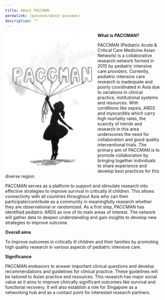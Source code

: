 ```yaml
---
title: About PACCMAN
permalink: /paccman/about-paccman/
description: ""
---
```

<img src="/images/PACCMAN%20Pediatric%20Acute/paccman-logo-205x300.png" style="width:300px" align="left">

**What is PACCMAN?**

PACCMAN (Pediatric Acute &amp; Critical Care Medicine Asian Network) is a collaborative research network formed in 2015 by pediatric intensive care providers. Currently, pediatric intensive care research is inadequate and poorly coordinated in Asia due to variations in clinical practice, institutional systems and resources. With conditions like sepsis, ARDS and myocarditis which carry high mortality rates, the scarcity of trends and research in this area underscores the need for collaboration and good quality interventional trials. The primary aim of PACCMAN is to promote collaboration by bringing together individuals to share experience and develop best practices for this diverse region.

PACCMAN serves as a platform to support and stimulate research into effective strategies to improve survival in critically ill children. This allows connectivity with all countries throughout Asia who can then participate/contribute as a community in meaningfully research whether they are observational or randomized. As a first step, PACCMAN has identified pediatric ARDS as one of its main areas of interest. The network will gather data to deepen understanding and gain insights to develop new strategies to improve outcome.

**Overall aims**

To improve outcomes in critically ill children and their families by promoting high quality research in various aspects of pediatric intensive care.

**Significance**

PACCMAN endeavors to answer important clinical questions and develop recommendations and guidelines for clinical practice. These guidelines will be tailored to Asian practice and resources. This research has major social value as it aims to improve clinically significant outcomes like survival and functional recovery. It will also establish a role for Singapore as a networking hub and as a contact point for interested research partners.